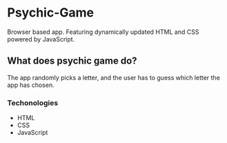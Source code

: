 # Psychic-Game

Browser based app. Featuring dynamically updated HTML and CSS powered by JavaScript.


## What does psychic game do?

The app randomly picks a letter, and the user has to guess which letter the app has chosen.

### Techonologies

* HTML
* CSS
* JavaScript

